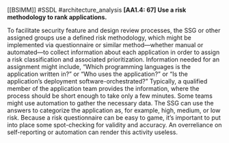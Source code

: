 [[BSIMM]] #SSDL #architecture_analysis
**[AA1.4: 67] Use a risk methodology to rank applications.**


To facilitate security feature and design review processes, the SSG or other assigned groups use a defined risk methodology, which might be implemented via questionnaire or similar method—whether manual or automated—to collect information about each application in order to assign a risk classification and associated prioritization. Information needed for an assignment might include, “Which programming languages is the application written in?” or “Who uses the application?” or “Is the application’s deployment software-orchestrated?” Typically, a qualified member of the application team provides the information, where the process should be short enough to take only a few minutes. Some teams might use automation to gather the necessary data. The SSG can use the answers to categorize the application as, for example, high, medium, or low risk. Because a risk questionnaire can be easy to game, it’s important to put into place some spot-checking for validity and accuracy. An overreliance on self-reporting or automation can render this activity useless.


